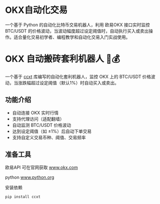 # OKX自动化交易

一个基于 Python 的自动化比特币交易机器人，利用 欧易OKX 接口实时监控 BTC/USDT 的价格波动，当波动幅度超过设定阈值时，自动执行买入或卖出操作。适合量化交易初学者、编程教学和自动化交易入门实战使用。

# OKX 自动搬砖套利机器人 🤖💰

一个基于 [ccxt](https://github.com/ccxt/ccxt) 库编写的自动化套利机器人，监控 OKX 上的 BTC/USDT 价格波动，当涨跌幅超过设定阈值（默认1%）时自动买入或卖出。

## 功能介绍

- 自动连接 OKX 实时行情
- 支持代理访问（适配翻墙）
- 自动监测 BTC/USDT 价格波动
- 达到设定阈值（如 ±1%）后自动下单交易
- 支持自定义交易币种、阈值、交易频率

## 准备工具

欧易API 可在官网获取
www.okx.com

python
www.python.org

安装依赖
```bash
pip install ccxt
